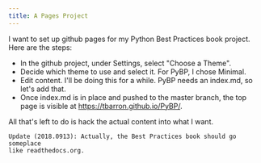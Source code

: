 ```yaml
---
title: A Pages Project
---
```

I want to set up github pages for my Python Best Practices book project.
Here are the steps:

  * In the github project, under Settings, select "Choose a Theme".
  * Decide which theme to use and select it. For PyBP, I chose Minimal.
  * Edit content. I'll be doing this for a while. PyBP needs an index.md,
    so let's add that.
  * Once index.md is in place and pushed to the master branch, the top page
    is visible at https://tbarron.github.io/PyBP/.
    
All that's left to do is hack the actual content into what I want.

    Update (2018.0913): Actually, the Best Practices book should go someplace
    like readthedocs.org.
